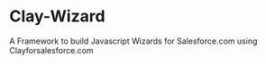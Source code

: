 # Clay-Wizard
A Framework to build Javascript Wizards for Salesforce.com using Clayforsalesforce.com